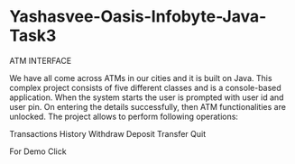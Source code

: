 # Yashasvee-Oasis-Infobyte-Java-Task3

ATM INTERFACE

We have all come across ATMs in our cities and it is built on Java. This complex project consists of five different classes and is a console-based application. When the system starts the user is prompted with user id and user pin. On entering the details successfully, then ATM functionalities are unlocked. The project allows to perform following operations:

Transactions History Withdraw Deposit Transfer Quit

For Demo Click
